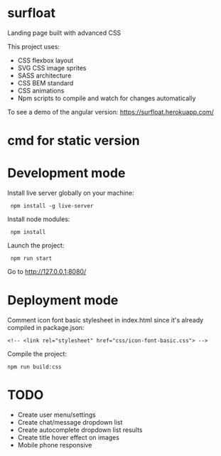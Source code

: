# surfloat
Landing page built with advanced CSS

This project uses:
- CSS flexbox layout
- SVG CSS image sprites
- SASS architecture
- CSS BEM standard
- CSS animations
- Npm scripts to compile and watch for changes automatically

To see a demo of the angular version: https://surfloat.herokuapp.com/

# cmd for static version

# Development mode

Install live server globally on your machine:
```
 npm install -g live-server
```

Install node modules:
```
 npm install
```

Launch the project:
```
 npm run start
```

Go to http://127.0.0.1:8080/

# Deployment mode

Comment icon font basic stylesheet in index.html since it's already compiled in package.json:
```
<!-- <link rel="stylesheet" href="css/icon-font-basic.css"> -->
```

Compile the project:
```
npm run build:css
```

# TODO
- Create user menu/settings
- Create chat/message dropdown list
- Create autocomplete dropdown list results
- Create title hover effect on images
- Mobile phone responsive